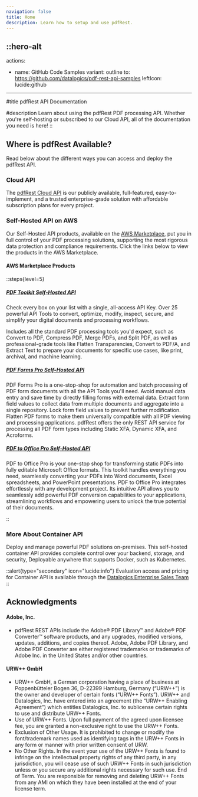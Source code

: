 ```yaml
---
navigation: false
title: Home
description: Learn how to setup and use pdfRest.
---
```


::hero-alt
---
actions:
  - name: GitHub Code Samples
    variant: outline
    to: https://github.com/datalogics/pdf-rest-api-samples
    leftIcon: lucide:github
---
#title
pdfRest API Documentation

#description
Learn about using the pdfRest PDF processing API. Whether you're self-hosting or subscribed to our Cloud API, all of the documentation you need is here!
::


## Where is pdfRest Available?

Read below about the different ways you can access and deploy the pdfRest API.

### Cloud API

The [pdfRest Cloud API](https://pdfrest.com/products/cloud-api/) is our publicly available, full-featured, easy-to-implement, and a trusted enterprise-grade solution with affordable subscription plans for every project.


### Self-Hosted API on AWS

Our Self-Hosted API products, available on the [AWS Marketplace](https://aws.amazon.com/marketplace/search/results?searchTerms=pdfrest), put you in full control of your PDF processing solutions, supporting the most rigorous data protection and compliance requirements. Click the links below to view the products in the AWS Marketplace.

#### AWS Marketplace Products

::steps{level=5}

##### [PDF Toolkit Self-Hosted API](https://aws.amazon.com/marketplace/pp/prodview-lvleu34bj4cn6)

Check every box on your list with a single, all-access API Key. Over 25 powerful API Tools to convert, optimize, modify, inspect, secure, and simplify your digital documents and processing workflows.

Includes all the standard PDF processing tools you'd expect, such as Convert to PDF, Compress PDF, Merge PDFs, and Split PDF, as well as professional-grade tools like Flatten Transparencies, Convert to PDF/A, and Extract Text to prepare your documents for specific use cases, like print, archival, and machine learning.


##### [PDF Forms Pro Self-Hosted API](https://aws.amazon.com/marketplace/pp/prodview-2xxmqtam6s54s)

PDF Forms Pro is a one-stop-shop for automation and batch processing of PDF form documents with all the API Tools you'll need. Avoid manual data entry and save time by directly filling forms with external data. Extract form field values to collect data from multiple documents and aggregate into a single repository. Lock form field values to prevent further modification. Flatten PDF forms to make them universally compatible with all PDF viewing and processing applications. pdfRest offers the only REST API service for processing all PDF form types including Static XFA, Dynamic XFA, and Acroforms.


##### [PDF to Office Pro Self-Hosted API](https://aws.amazon.com/marketplace/pp/prodview-gilhkmjyjxyrs)

PDF to Office Pro is your one-stop shop for transforming static PDFs into fully editable Microsoft Office formats. This toolkit handles everything you need, seamlessly converting your PDFs into Word documents, Excel spreadsheets, and PowerPoint presentations. PDF to Office Pro integrates effortlessly with any development project. Its intuitive API allows you to seamlessly add powerful PDF conversion capabilities to your applications, streamlining workflows and empowering users to unlock the true potential of their documents.

::

### More About Container API

Deploy and manage powerful PDF solutions on-premises. This self-hosted container API provides complete control over your backend, storage, and security, Deployable anywhere that supports Docker, such as Kubernetes.

::alert{type="secondary" icon="lucide:info"}
  Evaluation access and pricing for Container API is available through the [Datalogics Enterprise Sales Team](mailto:sales@datalogics.com?subject=pdfRest%20Container%20API%20Inquiry)
::

## **Acknowledgments**

#### Adobe, Inc.

- pdfRest REST APIs include the Adobe® PDF Library™ and Adobe® PDF Converter™ software products, and any upgrades, modified versions, updates, additions, and copies thereof. Adobe, Adobe PDF Library, and Adobe PDF Converter are either registered trademarks or trademarks of Adobe Inc. in the United States and/or other countries.

#### **URW++ GmbH**

- URW++ GmbH, a German corporation having a place of business at Poppenbütteler Bogen 36, D-22399 Hamburg, Germany (“URW++”) is the owner and developer of certain fonts (“URW++ Fonts”). URW++ and Datalogics, Inc. have entered into an agreement (the “URW++ Enabling Agreement”) which entitles Datalogics, Inc. to sublicense certain rights to use and distribute URW++ Fonts.
- Use of URW++ Fonts. Upon full payment of the agreed upon licensee fee, you are granted a non-exclusive right to use the URW++ Fonts.
- Exclusion of Other Usage. It is prohibited to change or modify the font/trademark names used as identifying tags in the URW++ Fonts in any form or manner with prior written consent of URW.
- No Other Rights. In the event your use of the URW++ Fonts is found to infringe on the intellectual property rights of any third party, in any jurisdiction, you will cease use of such URW++ Fonts in such jurisdiction unless or you secure any additional rights necessary for such use. End of Term. You are responsible for removing and deleting URW++ Fonts from any AMI on which they have been installed at the end of your license term.
